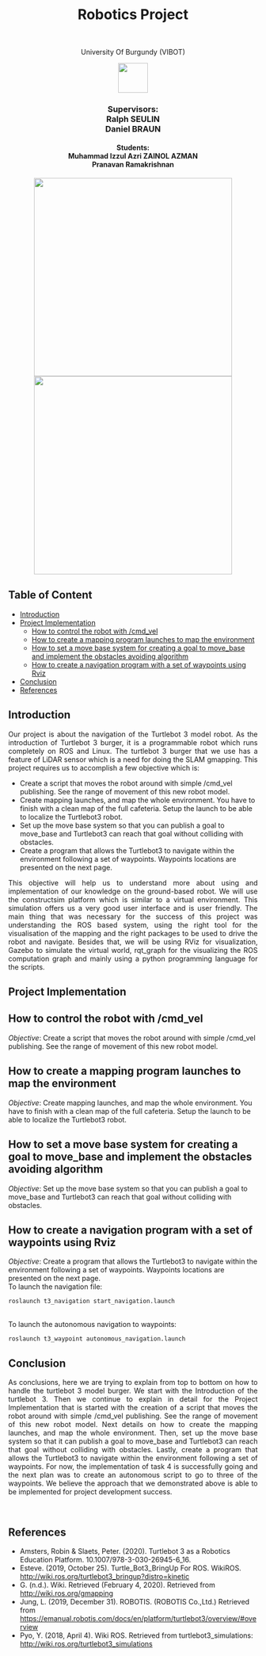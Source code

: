 <h1 align="center"> Robotics Project </h1> <br>
<p align="center">
University Of Burgundy (VIBOT)
  <p align="center">
      <img src = "vibot.png" width=60>
  </p>
</p>

<h3 align="center">                       
Supervisors: <br>  
 Ralph SEULIN <br>
 Daniel BRAUN
</h3>
<h4 align="center">                       
Students: <br>  
 Muhammad Izzul Azri ZAINOL AZMAN <br>
 Pranavan Ramakrishnan
</h4>
<p align="center">
  <p align = "center">
     <img  src = "https://www.ros.org/news/2016/05/23/kinetic.png" width=400>
     <img  src = "resources/turtlebot3.jpg" width=400>
    
  </p>
</p>

## Table of Content 

- [Introduction](#introduction)
- [Project Implementation ](#Project-Implementation)<br>
  - [How to control the robot with /cmd_vel](#How-to-control-the-robot-with-/cmd_vel)
  - [How to create a mapping program launches to map the environment](#How-to-create-a-mapping-program-launches-to-map-the-environment)
  - [How to set a move base system for creating a goal to move_base and implement the obstacles avoiding algorithm](#How-to-set-a-move-base-system-for-creating-a-goal-to-move_base-and-implement-the-obstacles-avoiding-algorithm)
  - [How to create a navigation program with a set of waypoints using Rviz](#How-to-create-a-navigation-program-with-a-set-of-waypoints-using-Rviz)
- [Conclusion](#Conclusion)
- [References](#References)


## Introduction
<p align="justify">Our project is about the navigation of the Turtlebot 3 model robot. As the introduction of Turtlebot 3 burger, it is a programmable robot which runs completely on ROS and Linux. The turtlebot 3 burger that we use has a feature of LiDAR sensor which is a need for doing the SLAM gmapping. This project  requires us to accomplish a few objective which is:</p> 

- Create a script that moves the robot around with simple /cmd_vel publishing. See the range of movement of this new robot model.
- Create mapping launches, and map the whole environment. You have to finish with a clean map of the full cafeteria. Setup the launch to be able to localize the Turtlebot3 robot.
- Set up the move base system so that you can publish a goal to move_base and Turtlebot3 can reach that goal without colliding with obstacles.
- Create a program that allows the Turtlebot3 to navigate within the environment following a set of waypoints. Waypoints locations are presented on the next page.

<p align="justify">This objective will help us to understand more about using and implementation of our knowledge on the ground-based robot. We will use the constructsim platform which is similar to a virtual environment. This simulation offers us a very good user interface and is user friendly. The main thing that was necessary for the success of this project was understanding the ROS based system, using the right tool for the visualisation of the mapping and the right packages to be used to drive the robot and navigate. Besides that, we will be using RViz for visualization, Gazebo to simulate the virtual world, rqt_graph for the visualizing the ROS computation graph and mainly using a python programming language for the scripts.</p> 


## Project Implementation<br>

## How to control the robot with /cmd_vel<br>
_Objective_: Create a script that moves the robot around with simple /cmd_vel publishing. See the range of
movement of this new robot model.

<!--Put Your content-->

## How to create a mapping program launches to map the environment<br>
_Objective_: Create mapping launches, and map the whole environment. You have to finish with a clean map of the full cafeteria. Setup the launch to be able to localize the Turtlebot3 robot.<br>
<!--Put Your content-->

## How to set a move base system for creating a goal to move_base and implement the obstacles avoiding algorithm<br>
_Objective_: Set up the move base system so that you can publish a goal to move_base and Turtlebot3 can reach that goal without colliding with obstacles.<br>
<!--Put Your content-->

## How to create a navigation program with a set of waypoints using Rviz<br>
_Objective_: Create a program that allows the Turtlebot3 to navigate within the environment following a set of waypoints. Waypoints locations are presented on the next page.<br>
To launch the navigation file:   

    roslaunch t3_navigation start_navigation.launch
 <br>
To launch the autonomous navigation to waypoints:

    roslaunch t3_waypoint autonomous_navigation.launch

## Conclusion
<p align="justify">As conclusions, here we are trying to explain from top to bottom on how to handle the turtlebot 3 model burger. We start with the Introduction of the turtlebot 3. Then we continue to explain in detail for the Project Implementation that is started with the creation of a script that moves the robot around with simple /cmd_vel publishing. See the range of movement of this new robot model. Next details on how to create the mapping launches, and map the whole environment. Then, set up the move base system so that it can publish a goal to move_base and Turtlebot3 can reach that goal without colliding with obstacles. Lastly, create a program that allows the Turtlebot3 to navigate within the environment following a set of waypoints. For now, the implementation of task 4 is successfully going and the next plan was to create an autonomous script to go to three of the waypoints. We believe the approach that we demonstrated above is able to be implemented for project development success. </p> <br>

## References
* Amsters, Robin & Slaets, Peter. (2020). Turtlebot 3 as a Robotics Education Platform. 10.1007/978-3-030-26945-6_16.<br> 
* Esteve. (2019, October 25). Turtle_Bot3_BringUp For ROS. WikiROS. http://wiki.ros.org/turtlebot3_bringup?distro=kinetic<br>
* G. (n.d.). Wiki. Retrieved (February 4, 2020). Retrieved from http://wiki.ros.org/gmapping<br> 
* Jung, L. (2019, December 31). ROBOTIS. (ROBOTIS Co.,Ltd.) Retrieved from https://emanual.robotis.com/docs/en/platform/turtlebot3/overview/#overview<br> 
* Pyo, Y. (2018, April 4). Wiki ROS. Retrieved from turtlebot3_simulations: http://wiki.ros.org/turtlebot3_simulations


